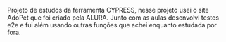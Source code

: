 Projeto de estudos da ferramenta CYPRESS, nesse projeto usei o site AdoPet que foi criado pela ALURA. Junto com as aulas desenvolvi testes e2e e fui além usando outras funções que achei enquanto estudada por fora.  
